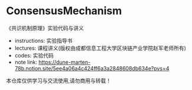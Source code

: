 # ConsensusMechanism
《共识机制原理》实验代码与讲义

- instructions: 实验指导书
- lectures: 课程讲义(版权由成都信息工程大学区块链产业学院赵军老师所有)
- codes: 实验代码
- note link: https://dune-marten-78b.notion.site/5ee4a06a4c424ff6a3a2848608db634e?pvs=4

本仓库仅供学习与交流使用,请勿商用与转载！